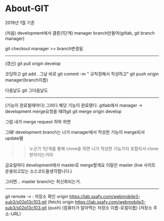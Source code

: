 # About-GIT
2019년 1월 기준

(처음)
development에서 클론(1단계)
manager branch만들어(gitlab, git branch manager)

git checkout manager >> branch변경됨

----------------------------------------------------------------------------
(갱신)
git pull origin develop

코딩하고
git add .
그날 바로
git commit -m " 규칙정해서 작성하고"
git push origin manager(branch이름)

다음날도 git 
그다음날도

---------------------------------------------------------------------
(기능이 완료될때마다)
그러다 해당 기능이 완료됐다.
gitlab에서 manager -> development merge요청을 때려git 
git merge origin develop

그럼 내가 merge request 허락 하면

그떄! development branch는 너가 manager에서 작성한 기능이 merge되서 update됌
>> 누군가 1단계를 통해 clone을 하면 너가 작성한 기능가지 포함되서 clone받아지는거야

금요일마다 development에서 master로 merge할게요
이말은 master (live 사이트 운용되고있는 소스코드들생각합니다.)



그러면... master branch는 최신화되는거. 

----------------------------------------------------------------------------------------
git remote -v : 저장소 확인
	origin  https://lab.ssafy.com/webmobile3-sub3/s02p13c103.git (fetch)
	origin  https://lab.ssafy.com/webmobile3-sub3/s02p13c103.git (push)
	(컴퓨터가 알아먹는 저장소 이름-로컬이름) (저장소 주소-URL)
